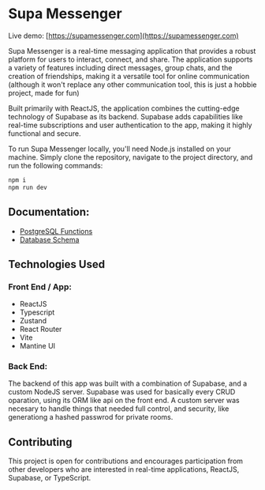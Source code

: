 # Supa Messenger

Live demo: [https://supamessenger.com](https://supamessenger.com)

Supa Messenger is a real-time messaging application that provides a robust
platform for users to interact, connect, and share. The application
supports a variety of features including direct messages, group chats,
and the creation of friendships, making it a versatile tool for online communication
(although it won't replace any other communication tool, this is just a hobbie project, made for fun)

Built primarily with ReactJS, the application
combines the cutting-edge technology of Supabase as its backend. Supabase
adds capabilities like real-time subscriptions and user authentication to
the app, making it highly functional and secure.

To run Supa Messenger locally, you'll need Node.js installed on your machine.
Simply clone the repository, navigate to the project directory, and run the following commands:

```bash
npm i
npm run dev
```

## Documentation:

- [PostgreSQL Functions](/docs/postgres-functions.md)
- [Database Schema](/docs/database-schema.md)

## Technologies Used

### Front End / App:

- ReactJS
- Typescript
- Zustand
- React Router
- Vite
- Mantine UI

### Back End:

The backend of this app was built with a combination of
Supabase, and a custom NodeJS server. Supabase was used for basically every CRUD
oparation, using its ORM like api on the front end. A custom server was necesary to
handle things that needed full control, and security, like generationg a hashed passwrod
for private rooms.

## Contributing

This project is open for contributions and encourages participation from other developers who are interested in real-time applications, ReactJS, Supabase, or TypeScript.
